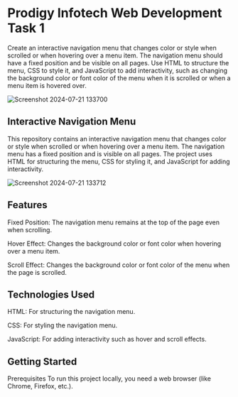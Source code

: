 <h1>Prodigy Infotech Web Development Task 1</h1>
<p>Create an interactive navigation menu that changes color or style when scrolled or when hovering over a menu item. The navigation menu should have a fixed position and be visible on all pages. Use HTML to structure the menu, CSS to style it, and JavaScript to add interactivity, such as changing the background color or font color of the menu when it is scrolled or when a menu item is hovered over.</p>

![Screenshot 2024-07-21 133700](https://github.com/user-attachments/assets/c8ce0dc1-1dbd-463b-bbf1-b89adc3e896b)


<h2>Interactive Navigation Menu</h2>

This repository contains an interactive navigation menu that changes color or style when scrolled or when hovering over a menu item. The navigation menu has a fixed position and is visible on all pages. The project uses HTML for structuring the menu, CSS for styling it, and JavaScript for adding interactivity.

![Screenshot 2024-07-21 133712](https://github.com/user-attachments/assets/dd02ea36-0380-440e-ad17-f8f08c0d9edd)


<h2>Features</h2>

<p>Fixed Position: The navigation menu remains at the top of the page even when scrolling.</p>
<p>Hover Effect: Changes the background color or font color when hovering over a menu item.</p>
<p>Scroll Effect: Changes the background color or font color of the menu when the page is scrolled.</p>

<h2>Technologies Used</h2>

<p>HTML: For structuring the navigation menu.</p>
<p>CSS: For styling the navigation menu.</p>
<p>JavaScript: For adding interactivity such as hover and scroll effects.</p>

<h2>Getting Started</h2>

Prerequisites
To run this project locally, you need a web browser (like Chrome, Firefox, etc.).
